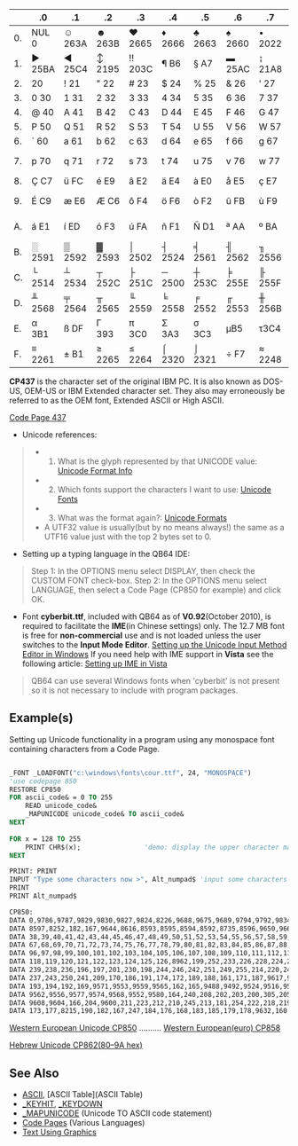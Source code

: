 |    | .0 | .1 | .2 | .3 | .4 | .5 | .6 | .7 | .8 | .9 | .A | .B | .C | .D | .E | .F |
| -- | -- | -- | -- | -- | -- | -- | -- | -- | -- | -- | -- | -- | -- | -- | -- | -- |
| 0. | NUL 0 | ☺ 263A | ☻ 263B | ♥ 2665 | ♦ 2666 | ♣ 2663 | ♠ 2660 | • 2022 | ◘ 25D8 | ○ 25CB | ◙ 25D9 | ♂ 2642 | ♀ 2640 | ♪ 266A | ♫ 266B | ☼ 263C |
| 1. | ► 25BA | ◄ 25C4 | ↕ 2195 | ‼ 203C | ¶ B6 | § A7 | ▬ 25AC | ↨ 21A8 | ↑ 2191 | ↓ 2193 | → 2192 | ← 2190 | ∟ 221F | ↔ 2194 | ▲ 25B2 | ▼ 25BC |
| 2. |   20 | ! 21 | " 22 | # 23 | $ 24 | % 25 | & 26 | ' 27 | ( 28 | ) 29 | * 2A | + 2B | , 2C | - 2D | . 2E | / 2F |
| 3. | 0 30 | 1 31 | 2 32 | 3 33 | 4 34 | 5 35 | 6 36 | 7 37 | 8 38 | 9 39 | : 3A | ; 3B | < 3C | = 3D | > 3E | ? 3F |
| 4. | @ 40 | A 41 | B 42 | C 43 | D 44 | E 45 | F 46 | G 47 | H 48 | I 49 | J 4A | K 4B | L 4C | M 4D | N 4E | O 4F |
| 5. | P 50 | Q 51 | R 52 | S 53 | T 54 | U 55 | V 56 | W 57 | X 58 | Y 59 | Z 5A | [ 5B | \ 5C | ] 5D | ^ 5E | _ 5F |
| 6. | ` 60 | a 61 | b 62 | c 63 | d 64 | e 65 | f 66 | g 67 | h 68 | i 69 | j 6A | k 6B | l 6C | m 6D | n 6E | o 6F |
| 7. | p 70 | q 71 | r 72 | s 73 | t 74 | u 75 | v 76 | w 77 | x 78 | y 79 | z 7A | { 7B | \| 7C | } 7D | ~ 7E | ⌂ 2302 |
| 8. | Ç C7 | ü FC | é E9 | â E2 | ä E4 | à E0 | å E5 | ç E7 | ê EA | ë EB | è E8 | ï EF | î EE | ì EC | Ä C4 | Å C5 |
| 9. | É C9 | æ E6 | Æ C6 | ô F4 | ö F6 | ò F2 | û FB | ù F9 | ÿ FF | Ö D6 | Ü DC | ¢ A2 | £ A3 | ¥ A5 | ₧ 20A7 | ƒ 192 |
| A. | á E1 | í ED | ó F3 | ú FA | ñ F1 | Ñ D1 | ª AA | º BA | ¿ BF | ⌐ 2310 | ¬AC | ½BD | ¼ BC | ¡ A1 | « AB | » BB |
| B. | ░ 2591 | ▒ 2592 | ▓ 2593 | │ 2502 | ┤ 2524 | ╡ 2561 | ╢ 2562 | ╖ 2556 | ╕ 2555 | ╣ 2563 | ║ 2551 | ╗ 2557 | ╝ 255D | ╜ 255C | ╛ 255B | ┐ 2510 |
| C. | └ 2514 | ┴ 2534 | ┬ 252C | ├ 251C | ─ 2500 | ┼ 253C | ╞ 255E | ╟ 255F | ╚ 255A | ╔ 2554 | ╩ 2569 | ╦ 2566 | ╠ 2560 | ═ 2550 | ╬ 256C | ╧ 2567 |
| D. | ╨ 2568 | ╤ 2564 | ╥ 2565 | ╙ 2559 | ╘ 2558 | ╒ 2552 | ╓ 2553 | ╫ 256B | ╪ 256A | ┘ 2518 | ┌ 250C | █ 2588 | ▄ 2584 | ▌258C | ▐ 2590 | ▀ 2580 |
| E. | α 3B1 | ß DF | Γ 393 | π 3C0 | Σ 3A3 | σ 3C3 | µB5 | τ3C4 | Φ3A6 | Θ398 | Ω3A9 | δ3B4 | ∞221E | φ3C6 | ε3B5 | ∩2229 |
| F. | ≡ 2261 | ± B1 | ≥ 2265 | ≤ 2264 | ⌠ 2320 | ⌡ 2321 | ÷ F7 | ≈ 2248 | ° B0 | ∙ 2219 | · B7 | √ 221A | ⁿ 207F | ² B2 | ■ 25A0 | A0 |

**CP437** is the character set of the original IBM PC. It is also known as DOS-US, OEM-US or IBM Extended character set. They also may erroneously be referred to as the OEM font, Extended ASCII or High ASCII.

[Code Page 437](http://en.wikipedia.org/wiki/Code_page_437)

* Unicode references:
> * 1) What is the glyph represented by that UNICODE value: [Unicode Format Info](http://www.fileformat.info/info/unicode/char/search.htm)
> * 2) Which fonts support the characters I want to use: [Unicode Fonts](http://en.wikipedia.org/wiki/Unicode_typefaces#Comparison_of_fonts)
> * 3) What was the format again?: [Unicode Formats](http://www.birds-eye.net/definition/u/unicode.shtml)
> * A UTF32 value is usually(but by no means always!) the same as a UTF16 value just with the top 2 bytes set to 0.
* Setting up a typing language in the QB64 IDE:
> Step 1: In the OPTIONS menu select DISPLAY, then check the CUSTOM FONT check-box.
> Step 2: In the OPTIONS menu select LANGUAGE, then select a Code Page (CP850 for example) and click OK.
* Font **cyberbit.ttf**, included with QB64 as of **V0.92**(October 2010), is required to facilitate the **IME**(in Chinese settings) only. The 12.7 MB font is free for **non-commercial** use and is not loaded unless the user switches to the **Input Mode Editor**.
[Setting up the Unicode Input Method Editor in Windows](http://www.fileformat.info/tip/microsoft/enter_unicode.htm)
If you need help with IME support in **Vista** see the following article: [Setting up IME in Vista](http://blogs.msdn.com/b/michkap/archive/2006/07/20/671835.aspx)
> QB64 can use several Windows fonts when 'cyberbit' is not present so it is not necessary to include with program packages. 

## Example(s)

Setting up Unicode functionality in a program using any monospace font containing characters from a Code Page.

```vb

_FONT _LOADFONT("c:\windows\fonts\cour.ttf", 24, "MONOSPACE")
'use codepage 850
RESTORE CP850
FOR ascii_code& = 0 TO 255
    READ unicode_code&
    _MAPUNICODE unicode_code& TO ascii_code&
NEXT
                                             
FOR x = 128 TO 255   
    PRINT CHR$(x);                'demo: display the upper character map
NEXT

PRINT: PRINT
INPUT "Type some characters now >", Alt_numpad$ 'input some characters with Alt + number pad
PRINT
PRINT Alt_numpad$

CP850: 
DATA 0,9786,9787,9829,9830,9827,9824,8226,9688,9675,9689,9794,9792,9834,9835,9788,9658,9668
DATA 8597,8252,182,167,9644,8616,8593,8595,8594,8592,8735,8596,9650,9660,32,33,34,35,36,37
DATA 38,39,40,41,42,43,44,45,46,47,48,49,50,51,52,53,54,55,56,57,58,59,60,61,62,63,64,65,66
DATA 67,68,69,70,71,72,73,74,75,76,77,78,79,80,81,82,83,84,85,86,87,88,89,90,91,92,93,94,95
DATA 96,97,98,99,100,101,102,103,104,105,106,107,108,109,110,111,112,113,114,115,116,117,
DATA 118,119,120,121,122,123,124,125,126,8962,199,252,233,226,228,224,229,231,234,235,232
DATA 239,238,236,196,197,201,230,198,244,246,242,251,249,255,214,220,248,163,216,215,402,225
DATA 237,243,250,241,209,170,186,191,174,172,189,188,161,171,187,9617,9618,9619,9474,9508
DATA 193,194,192,169,9571,9553,9559,9565,162,165,9488,9492,9524,9516,9500,9472,9532,227,195
DATA 9562,9556,9577,9574,9568,9552,9580,164,240,208,202,203,200,305,205,206,207,9496,9484
DATA 9608,9604,166,204,9600,211,223,212,210,245,213,181,254,222,218,219,217,253,221,175,180
DATA 173,177,8215,190,182,167,247,184,176,168,183,185,179,178,9632,160 

```

[Western European Unicode CP850](http://en.wikipedia.org/wiki/Code_page_850) .......... [Western European(euro) CP858](http://en.wikipedia.org/wiki/CP858)

[Hebrew Unicode CP862(80–9A hex)](http://en.wikipedia.org/wiki/Code_page_862)

## See Also
 
* [ASCII](ASCII), [ASCII Table](ASCII Table)
* [_KEYHIT](_KEYHIT), [_KEYDOWN](_KEYDOWN)
* [_MAPUNICODE](_MAPUNICODE) (Unicode TO ASCII code statement)
* [Code Pages](Code-Pages) (Various Languages)
* [Text Using Graphics](Text-Using-Graphics)
